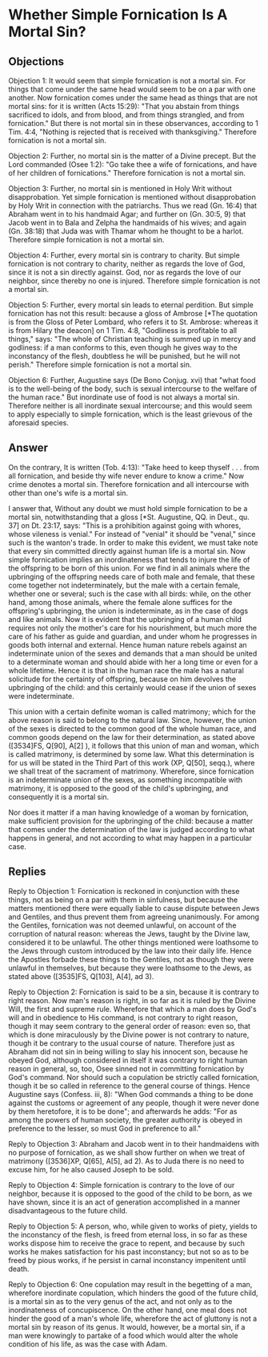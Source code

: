 # Whether Simple Fornication Is A Mortal Sin?

## Objections

Objection 1: It would seem that simple fornication is not a mortal sin. For things that come under the same head would seem to be on a par with one another. Now fornication comes under the same head as things that are not mortal sins: for it is written (Acts 15:29): "That you abstain from things sacrificed to idols, and from blood, and from things strangled, and from fornication." But there is not mortal sin in these observances, according to 1 Tim. 4:4, "Nothing is rejected that is received with thanksgiving." Therefore fornication is not a mortal sin.

Objection 2: Further, no mortal sin is the matter of a Divine precept. But the Lord commanded (Osee 1:2): "Go take thee a wife of fornications, and have of her children of fornications." Therefore fornication is not a mortal sin.

Objection 3: Further, no mortal sin is mentioned in Holy Writ without disapprobation. Yet simple fornication is mentioned without disapprobation by Holy Writ in connection with the patriarchs. Thus we read (Gn. 16:4) that Abraham went in to his handmaid Agar; and further on (Gn. 30:5, 9) that Jacob went in to Bala and Zelpha the handmaids of his wives; and again (Gn. 38:18) that Juda was with Thamar whom he thought to be a harlot. Therefore simple fornication is not a mortal sin.

Objection 4: Further, every mortal sin is contrary to charity. But simple fornication is not contrary to charity, neither as regards the love of God, since it is not a sin directly against. God, nor as regards the love of our neighbor, since thereby no one is injured. Therefore simple fornication is not a mortal sin.

Objection 5: Further, every mortal sin leads to eternal perdition. But simple fornication has not this result: because a gloss of Ambrose [*The quotation is from the Gloss of Peter Lombard, who refers it to St. Ambrose: whereas it is from Hilary the deacon] on 1 Tim. 4:8, "Godliness is profitable to all things," says: "The whole of Christian teaching is summed up in mercy and godliness: if a man conforms to this, even though he gives way to the inconstancy of the flesh, doubtless he will be punished, but he will not perish." Therefore simple fornication is not a mortal sin.

Objection 6: Further, Augustine says (De Bono Conjug. xvi) that "what food is to the well-being of the body, such is sexual intercourse to the welfare of the human race." But inordinate use of food is not always a mortal sin. Therefore neither is all inordinate sexual intercourse; and this would seem to apply especially to simple fornication, which is the least grievous of the aforesaid species.

## Answer

On the contrary, It is written (Tob. 4:13): "Take heed to keep thyself . . . from all fornication, and beside thy wife never endure to know a crime." Now crime denotes a mortal sin. Therefore fornication and all intercourse with other than one's wife is a mortal sin.

I answer that, Without any doubt we must hold simple fornication to be a mortal sin, notwithstanding that a gloss [*St. Augustine, QQ. in Deut., qu. 37] on Dt. 23:17, says: "This is a prohibition against going with whores, whose vileness is venial." For instead of "venial" it should be "venal," since such is the wanton's trade. In order to make this evident, we must take note that every sin committed directly against human life is a mortal sin. Now simple fornication implies an inordinateness that tends to injure the life of the offspring to be born of this union. For we find in all animals where the upbringing of the offspring needs care of both male and female, that these come together not indeterminately, but the male with a certain female, whether one or several; such is the case with all birds: while, on the other hand, among those animals, where the female alone suffices for the offspring's upbringing, the union is indeterminate, as in the case of dogs and like animals. Now it is evident that the upbringing of a human child requires not only the mother's care for his nourishment, but much more the care of his father as guide and guardian, and under whom he progresses in goods both internal and external. Hence human nature rebels against an indeterminate union of the sexes and demands that a man should be united to a determinate woman and should abide with her a long time or even for a whole lifetime. Hence it is that in the human race the male has a natural solicitude for the certainty of offspring, because on him devolves the upbringing of the child: and this certainly would cease if the union of sexes were indeterminate.

This union with a certain definite woman is called matrimony; which for the above reason is said to belong to the natural law. Since, however, the union of the sexes is directed to the common good of the whole human race, and common goods depend on the law for their determination, as stated above ([3534]FS, Q[90], A[2] ), it follows that this union of man and woman, which is called matrimony, is determined by some law. What this determination is for us will be stated in the Third Part of this work (XP, Q[50], seqq.), where we shall treat of the sacrament of matrimony. Wherefore, since fornication is an indeterminate union of the sexes, as something incompatible with matrimony, it is opposed to the good of the child's upbringing, and consequently it is a mortal sin.

Nor does it matter if a man having knowledge of a woman by fornication, make sufficient provision for the upbringing of the child: because a matter that comes under the determination of the law is judged according to what happens in general, and not according to what may happen in a particular case.

## Replies

Reply to Objection 1: Fornication is reckoned in conjunction with these things, not as being on a par with them in sinfulness, but because the matters mentioned there were equally liable to cause dispute between Jews and Gentiles, and thus prevent them from agreeing unanimously. For among the Gentiles, fornication was not deemed unlawful, on account of the corruption of natural reason: whereas the Jews, taught by the Divine law, considered it to be unlawful. The other things mentioned were loathsome to the Jews through custom introduced by the law into their daily life. Hence the Apostles forbade these things to the Gentiles, not as though they were unlawful in themselves, but because they were loathsome to the Jews, as stated above ([3535]FS, Q[103], A[4], ad 3).

Reply to Objection 2: Fornication is said to be a sin, because it is contrary to right reason. Now man's reason is right, in so far as it is ruled by the Divine Will, the first and supreme rule. Wherefore that which a man does by God's will and in obedience to His command, is not contrary to right reason, though it may seem contrary to the general order of reason: even so, that which is done miraculously by the Divine power is not contrary to nature, though it be contrary to the usual course of nature. Therefore just as Abraham did not sin in being willing to slay his innocent son, because he obeyed God, although considered in itself it was contrary to right human reason in general, so, too, Osee sinned not in committing fornication by God's command. Nor should such a copulation be strictly called fornication, though it be so called in reference to the general course of things. Hence Augustine says (Confess. iii, 8): "When God commands a thing to be done against the customs or agreement of any people, though it were never done by them heretofore, it is to be done"; and afterwards he adds: "For as among the powers of human society, the greater authority is obeyed in preference to the lesser, so must God in preference to all."

Reply to Objection 3: Abraham and Jacob went in to their handmaidens with no purpose of fornication, as we shall show further on when we treat of matrimony ([3536]XP, Q[65], A[5], ad 2). As to Juda there is no need to excuse him, for he also caused Joseph to be sold.

Reply to Objection 4: Simple fornication is contrary to the love of our neighbor, because it is opposed to the good of the child to be born, as we have shown, since it is an act of generation accomplished in a manner disadvantageous to the future child.

Reply to Objection 5: A person, who, while given to works of piety, yields to the inconstancy of the flesh, is freed from eternal loss, in so far as these works dispose him to receive the grace to repent, and because by such works he makes satisfaction for his past inconstancy; but not so as to be freed by pious works, if he persist in carnal inconstancy impenitent until death.

Reply to Objection 6: One copulation may result in the begetting of a man, wherefore inordinate copulation, which hinders the good of the future child, is a mortal sin as to the very genus of the act, and not only as to the inordinateness of concupiscence. On the other hand, one meal does not hinder the good of a man's whole life, wherefore the act of gluttony is not a mortal sin by reason of its genus. It would, however, be a mortal sin, if a man were knowingly to partake of a food which would alter the whole condition of his life, as was the case with Adam.